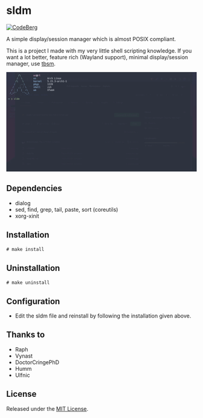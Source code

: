 # sldm

[![CodeBerg](https://img.shields.io/badge/Hosted_at-Codeberg-%232185D0?style=flat-square&logo=CodeBerg)](https://codeberg.org/WitherCubes/sldm)

A simple display/session manager which is almost POSIX compliant.

This is a project I made with my very little shell scripting knowledge. If you want a lot better, feature rich (Wayland support), minimal display/session manager, use [tbsm](https://github.com/loh-tar/tbsm).

![preview](preview.gif)

## Dependencies

- dialog
- sed, find, grep, tail, paste, sort (coreutils)
- xorg-xinit

## Installation

    # make install

## Uninstallation

    # make uninstall

## Configuration

- Edit the sldm file and reinstall by following the installation given above.

## Thanks to

- Raph
- Vynast
- DoctorCringePhD
- Humm
- Ulfnic

## License

Released under the [MIT License](LICENSE).
